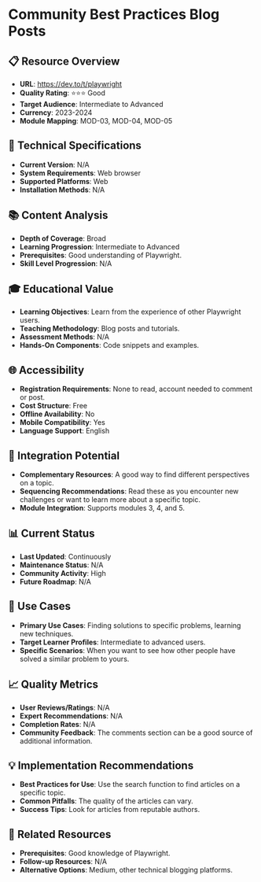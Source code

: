 # Community Best Practices Blog Posts

## 📋 Resource Overview
- **URL**: https://dev.to/t/playwright
- **Quality Rating**: ⭐⭐⭐ Good
- **Target Audience**: Intermediate to Advanced
- **Currency**: 2023-2024
- **Module Mapping**: MOD-03, MOD-04, MOD-05

## 🔧 Technical Specifications
- **Current Version**: N/A
- **System Requirements**: Web browser
- **Supported Platforms**: Web
- **Installation Methods**: N/A

## 📚 Content Analysis
- **Depth of Coverage**: Broad
- **Learning Progression**: Intermediate to Advanced
- **Prerequisites**: Good understanding of Playwright.
- **Skill Level Progression**: N/A

## 🎓 Educational Value
- **Learning Objectives**: Learn from the experience of other Playwright users.
- **Teaching Methodology**: Blog posts and tutorials.
- **Assessment Methods**: N/A
- **Hands-On Components**: Code snippets and examples.

## 🌐 Accessibility
- **Registration Requirements**: None to read, account needed to comment or post.
- **Cost Structure**: Free
- **Offline Availability**: No
- **Mobile Compatibility**: Yes
- **Language Support**: English

## 🔗 Integration Potential
- **Complementary Resources**: A good way to find different perspectives on a topic.
- **Sequencing Recommendations**: Read these as you encounter new challenges or want to learn more about a specific topic.
- **Module Integration**: Supports modules 3, 4, and 5.

## 📊 Current Status
- **Last Updated**: Continuously
- **Maintenance Status**: N/A
- **Community Activity**: High
- **Future Roadmap**: N/A

## 🎯 Use Cases
- **Primary Use Cases**: Finding solutions to specific problems, learning new techniques.
- **Target Learner Profiles**: Intermediate to advanced users.
- **Specific Scenarios**: When you want to see how other people have solved a similar problem to yours.

## 📈 Quality Metrics
- **User Reviews/Ratings**: N/A
- **Expert Recommendations**: N/A
- **Completion Rates**: N/A
- **Community Feedback**: The comments section can be a good source of additional information.

## 💡 Implementation Recommendations
- **Best Practices for Use**: Use the search function to find articles on a specific topic.
- **Common Pitfalls**: The quality of the articles can vary.
- **Success Tips**: Look for articles from reputable authors.

## 🔄 Related Resources
- **Prerequisites**: Good knowledge of Playwright.
- **Follow-up Resources**: N/A
- **Alternative Options**: Medium, other technical blogging platforms.